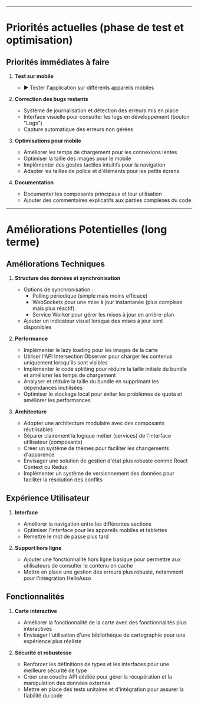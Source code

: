 --------------------------
# Priorités actuelles (phase de test et optimisation)

## Priorités immédiates à faire 

1. **Test sur mobile**
   - ▶️ Tester l'application sur différents appareils mobiles 

2. **Correction des bugs restants**
   - Système de journalisation et détection des erreurs mis en place
   - Interface visuelle pour consulter les logs en développement (bouton "Logs")
   - Capture automatique des erreurs non gérées

3. **Optimisations pour mobile**
   - Améliorer les temps de chargement pour les connexions lentes
   - Optimiser la taille des images pour le mobile
   - Implémenter des gestes tactiles intuitifs pour la navigation
   - Adapter les tailles de police et d'éléments pour les petits écrans

4. **Documentation**
   - Documenter les composants principaux et leur utilisation
   - Ajouter des commentaires explicatifs aux parties complexes du code

--------------------------
# Améliorations Potentielles (long terme)

## Améliorations Techniques

1. **Structure des données et synchronisation**
   - Options de synchronisation :
     - Polling périodique (simple mais moins efficace)
     - WebSockets pour une mise à jour instantanée (plus complexe mais plus réactif)
     - Service Worker pour gérer les mises à jour en arrière-plan
   - Ajouter un indicateur visuel lorsque des mises à jour sont disponibles

2. **Performance**
   - Implémenter le lazy loading pour les images de la carte
   - Utiliser l'API Intersection Observer pour charger les contenus uniquement lorsqu'ils sont visibles
   - Implémenter le code splitting pour réduire la taille initiale du bundle et améliorer les temps de chargement
   - Analyser et réduire la taille du bundle en supprimant les dépendances inutilisées
   - Optimiser le stockage local pour éviter les problèmes de quota et améliorer les performances

3. **Architecture**
   - Adopter une architecture modulaire avec des composants réutilisables
   - Séparer clairement la logique métier (services) de l'interface utilisateur (composants)
   - Créer un système de thèmes pour faciliter les changements d'apparence
   - Envisager une solution de gestion d'état plus robuste comme React Context ou Redux
   - Implémenter un système de versionnement des données pour faciliter la résolution des conflits

## Expérience Utilisateur

1. **Interface**
   - Améliorer la navigation entre les différentes sections
   - Optimiser l'interface pour les appareils mobiles et tablettes
   - Remettre le mot de passe plus tard

3. **Support hors ligne**
   - Ajouter une fonctionnalité hors ligne basique pour permettre aux utilisateurs de consulter le contenu en cache
   - Mettre en place une gestion des erreurs plus robuste, notamment pour l'intégration HelloAsso

## Fonctionnalités

1. **Carte interactive**
   - Améliorer la fonctionnalité de la carte avec des fonctionnalités plus interactives
   - Envisager l'utilisation d'une bibliothèque de cartographie pour une expérience plus réaliste

2. **Sécurité et robustesse**
   - Renforcer les définitions de types et les interfaces pour une meilleure sécurité de type
   - Créer une couche API dédiée pour gérer la récupération et la manipulation des données externes
   - Mettre en place des tests unitaires et d'intégration pour assurer la fiabilité du code

